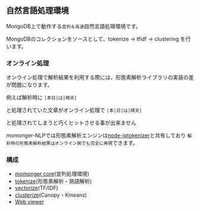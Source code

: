 ## 自然言語処理環境
MongoDB上で動作する`並列＆高速`自然言語処理環境です。

MongoDBのコレクションをソースとして、tokenize -> tfidf -> clustering を行います。

### オンライン処理
オンライン処理で解析結果を利用する際には、形態素解析ライブラリの実装の差が問題になります。

例えば解析時に
`|本日|は|晴天|`

と処理されていた文章がオンライン処理で
`|本|日|は|晴天|`

と処理されてしまうと巧くヒットさせる事が出来ません

momonger-NLPでは形態素解析エンジンは<a href="https://www.npmjs.com/package/node-jptokenizer">node-jptokenizer</a>と共有しており
`解析時の形態素解析結果はオンライン側でも完全に再現`できます。

### 構成
- <a href="../core/">momonger core</a>(並列処理環境)
- <a href="./tokenize/">tokenize</a>(形態素解析・熟語解析)
- <a href="./vectorize/">vectorize</a>(TF/IDF)
- <a href="./clusterize/">clusterize</a>(Canopy・Kmeans)
- <a href="./viewer/">Web viewer</a>
